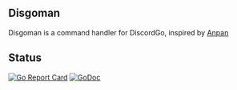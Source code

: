 ## Disgoman
Disgoman is a command handler for DiscordGo, inspired by [Anpan](https://github.com/MikeModder/anpan)

## Status
[![Go Report Card](https://goreportcard.com/badge/github.com/dustinpianalto/disgoman)](https://goreportcard.com/report/github.com/dustinpianalto/disgoman)
[![GoDoc](https://godoc.org/github.com/dustinpianalto/disgoman?status.svg)](https://godoc.org/github.com/dustinpianalto/disgoman)

## 
